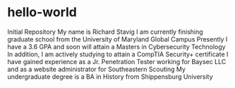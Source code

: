 # hello-world
Initial Repository
My name is Richard Stavig
I am currently finishing graduate school from the University of Maryland Global Campus
Presently I have a 3.6 GPA and soon will attain a Masters in Cybersecurity Technology
In addition, I am actively studying to attain a CompTIA Security+ certificate
I have gained experience as a Jr. Penetration Tester working for Baysec LLC and as a website administrator for Southeastern Scouting
My undergraduate degree is a BA in History from Shippensburg University
